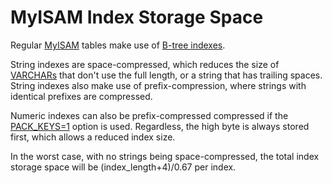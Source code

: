
# MyISAM Index Storage Space

Regular [MyISAM](README.md) tables make use of [B-tree indexes](../../../server-usage/replication-cluster-multi-master/optimization-and-tuning/optimization-and-indexes/storage-engine-index-types.md#b-tree-indexes).


String indexes are space-compressed, which reduces the size of [VARCHARs](../../data-types/string-data-types/varchar.md) that don't use the full length, or a string that has trailing spaces. String indexes also make use of prefix-compression, where strings with identical prefixes are compressed.


Numeric indexes can also be prefix-compressed compressed if the [PACK_KEYS=1](../../sql-statements-and-structure/sql-statements/data-definition/create/create-table.md#table-options) option is used. Regardless, the high byte is always stored first, which allows a reduced index size.


In the worst case, with no strings being space-compressed, the total index storage space will be (index_length+4)/0.67 per index.

